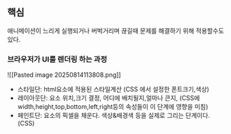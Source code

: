## 핵심
애니메이션이 느리게 실행되거나 버벅거리며 끊길때 문제를 해결하기 위해 적용할수도있다.

### **브라우저가 UI를 렌더링 하는 과정**
![[Pasted image 20250814113808.png]]
- 스타일단: html요소에 적용된 스타일계산 (CSS 에서 설정한 폰트크기,색상)
- 레이아웃단: 요소 위치,크기 결정, 어디에 배치될지,얼마나 큰지, (CSS에 width,height,top,bottom,left,right등의 속성들이 이 단계에 영향을 미침)
- 페인트단: 요소의 픽셀을 채운다. 색상&배경색 등을 실제로 그리는 단계이다. (CSS)